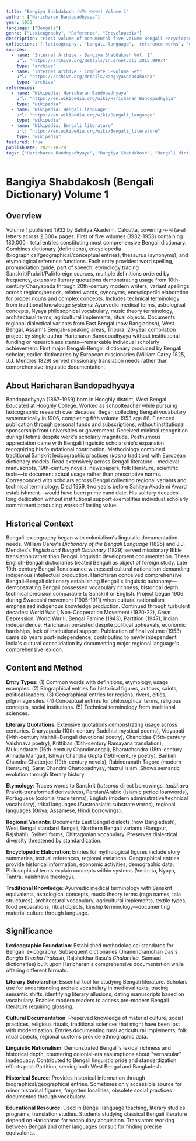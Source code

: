 ```yaml
---
title: "Bangiya Shabdakosh (বাঙ্গীয় শব্দকোষ) Volume 1"
author: ["Haricharan Bandopadhyaya"]
year: 1932
language: ["Bengali"]
genre: ["Lexicography", "Reference", "Encyclopedia"]
description: "First volume of monumental five-volume Bengali encyclopedic dictionary, published 1932-1953. 180,000+ entries combining dictionary, encyclopedia, and thesaurus functions. Each entry provides etymology, definitions, literary quotations spanning Charyapada (10th century) to modern writers, variant spellings, synonyms, encyclopedic information about persons/places/concepts. Volume 1 (অ-আ letters) contains 2,300+ pages. Single-author project requiring 26 years' compilation by Haricharan Bandopadhyaya without institutional support. Includes technical terms from traditional sciences (Ayurveda, astrology, Nyaya logic), religious vocabulary, regional dialectical variants. First comprehensive Bengali-Bengali dictionary produced by Bengali scholar rather than European missionaries. Bengali lexicography's foundational monument, standard reference for Bengali language studies."
collections: ['lexicography', 'bengali-language', 'reference-works', 'encyclopedias']
sources:
  - name: "Internet Archive - Bangiya Shabdakosh Vol. 1"
    url: "https://archive.org/details/in.ernet.dli.2015.99974"
    type: "archive"
  - name: "Internet Archive - Complete 5-Volume Set"
    url: "https://archive.org/details/BangiyaShabdakosha"
    type: "archive"
references:
  - name: "Wikipedia: Haricharan Bandopadhyaya"
    url: "https://en.wikipedia.org/wiki/Haricharan_Bandopadhyaya"
    type: "wikipedia"
  - name: "Wikipedia: Bengali language"
    url: "https://en.wikipedia.org/wiki/Bengali_language"
    type: "wikipedia"
  - name: "Wikipedia: Bengali literature"
    url: "https://en.wikipedia.org/wiki/Bengali_literature"
    type: "wikipedia"
featured: true
publishDate: 2025-10-28
tags: ["Haricharan Bandopadhyaya", "Bangiya Shabdakosh", "Bengali dictionary", "lexicography", "Bengali language", "encyclopedia"]
---
```


# Bangiya Shabdakosh (Bengali Dictionary) Volume 1

## Overview

Volume 1 published 1932 by Sahitya Akademi, Calcutta, covering অ-আ (a-ā) letters across 2,300+ pages. First of five volumes (1932-1953) containing 180,000+ total entries constituting most comprehensive Bengali dictionary. Combines dictionary (definitions), encyclopedia (biographical/geographical/conceptual entries), thesaurus (synonyms), and etymological reference functions. Each entry provides: word spelling, pronunciation guide, part of speech, etymology tracing Sanskrit/Prakrit/Pali/foreign sources, multiple definitions ordered by frequency, extensive literary quotations demonstrating usage from 10th-century Charyapada through 20th-century modern writers, variant spellings across regions/periods, related words, synonyms, encyclopedic elaboration for proper nouns and complex concepts. Includes technical terminology from traditional knowledge systems: Ayurvedic medical terms, astrological concepts, Nyaya philosophical vocabulary, music theory terminology, architectural terms, agricultural implements, ritual objects. Documents regional dialectical variants from East Bengal (now Bangladesh), West Bengal, Assam's Bengali-speaking areas, Tripura. 26-year compilation project by single author Haricharan Bandopadhyaya without institutional funding or research assistants—remarkable individual scholarly achievement. First major Bengali-Bengali dictionary produced by Bengali scholar; earlier dictionaries by European missionaries (William Carey 1825, J.J. Mendies 1829) served missionary translation needs rather than comprehensive linguistic documentation.

## About Haricharan Bandopadhyaya

Bandopadhyaya (1867-1959) born in Hooghly district, West Bengal. Educated at Hooghly College. Worked as schoolteacher while pursuing lexicographic research over decades. Began collecting Bengali vocabulary systematically in 1906, completing fifth volume 1953 age 86. Financed publication through personal funds and subscriptions, without institutional sponsorship from universities or government. Received minimal recognition during lifetime despite work's scholarly magnitude. Posthumous appreciation came with Bengali linguistic scholarship's expansion recognizing his foundational contribution. Methodology combined traditional Sanskrit lexicographic practices (*kosha* tradition) with European dictionary models. Read extensively across Bengali literature—medieval manuscripts, 19th-century novels, newspapers, folk literature, scientific texts—to document actual usage rather than prescriptive norms. Corresponded with scholars across Bengal collecting regional variants and technical terminology. Died 1959, two years before Sahitya Akademi Award establishment—would have been prime candidate. His solitary decades-long dedication without institutional support exemplifies individual scholarly commitment producing works of lasting value.

## Historical Context

Bengali lexicography began with colonialism's linguistic documentation needs. William Carey's *Dictionary of the Bengali Language* (1825) and J.J. Mendies's *English and Bengali Dictionary* (1829) served missionary Bible translation rather than Bengali linguistic development documentation. These English-Bengali dictionaries treated Bengali as object of foreign study. Late 19th-century Bengal Renaissance witnessed cultural nationalism demanding indigenous intellectual production. Haricharan conceived comprehensive Bengali-Bengali dictionary establishing Bengali's linguistic autonomy—demonstrating Bengali possessed vocabulary richness, historical depth, technical precision comparable to Sanskrit or English. Project began 1906 during Swadeshi movement (1905-1911) when cultural nationalism emphasized indigenous knowledge production. Continued through turbulent decades: World War I, Non-Cooperation Movement (1920-22), Great Depression, World War II, Bengal Famine (1943), Partition (1947), Indian independence. Haricharan persisted despite political upheavals, economic hardships, lack of institutional support. Publication of final volume (1953) came six years post-independence, contributing to newly independent India's cultural consolidation by documenting major regional language's comprehensive lexicon.

## Content and Method

**Entry Types**: (1) Common words with definitions, etymology, usage examples. (2) Biographical entries for historical figures, authors, saints, political leaders. (3) Geographical entries for regions, rivers, cities, pilgrimage sites. (4) Conceptual entries for philosophical terms, religious concepts, social institutions. (5) Technical terminology from traditional sciences.

**Literary Quotations**: Extensive quotations demonstrating usage across centuries. Charyapada (10th-century Buddhist mystical poems), Vidyapati (14th-century Maithili-Bengali devotional poetry), Chandidas (15th-century Vaishnava poetry), Krittibas (15th-century Ramayana translation), Mukundaram (16th-century Chandimangal), Bharatchandra (18th-century Annada Mangal), Ishwar Chandra Gupta (19th-century poetry), Bankim Chandra Chatterjee (19th-century novels), Rabindranath Tagore (modern literature), Sarat Chandra Chattopadhyay, Nazrul Islam. Shows semantic evolution through literary history.

**Etymology**: Traces words to Sanskrit (*tatsama* direct borrowings, *tadbhava* Prakrit-transformed derivatives), Persian/Arabic (Islamic period loanwords), Portuguese (colonial trade terms), English (modern administrative/technical vocabulary), tribal languages (Austroasiatic substrate words), regional languages (Oriya, Assamese, Hindi borrowings).

**Regional Variants**: Documents East Bengal dialects (now Bangladesh), West Bengal standard Bengali, Northern Bengali variants (Rangpur, Rajshahi), Sylheti forms, Chittagonian vocabulary. Preserves dialectical diversity threatened by standardization.

**Encyclopedic Elaboration**: Entries for mythological figures include story summaries, textual references, regional variations. Geographical entries provide historical information, economic activities, demographic data. Philosophical terms explain concepts within systems (Vedanta, Nyaya, Tantra, Vaishnava theology).

**Traditional Knowledge**: Ayurvedic medical terminology with Sanskrit equivalents, astrological concepts, music theory terms (raga names, tala structures), architectural vocabulary, agricultural implements, textile types, food preparations, ritual objects, kinship terminology—documenting material culture through language.

## Significance

**Lexicographic Foundation**: Established methodological standards for Bengali lexicography. Subsequent dictionaries (Jnanendramohan Das's *Bangla Bhasha Prakash*, Rajshekhar Basu's *Chalantika*, Samsad dictionaries) built upon Haricharan's comprehensive documentation while offering different formats.

**Literary Scholarship**: Essential tool for studying Bengali literature. Scholars use for understanding archaic vocabulary in medieval texts, tracing semantic shifts, identifying literary allusions, dating manuscripts based on vocabulary. Enables modern readers to access pre-modern Bengali literature requiring glossing.

**Cultural Documentation**: Preserved knowledge of material culture, social practices, religious rituals, traditional sciences that might have been lost with modernization. Entries documenting rural agricultural implements, folk ritual objects, regional customs provide ethnographic data.

**Linguistic Nationalism**: Demonstrated Bengali's lexical richness and historical depth, countering colonial-era assumptions about "vernacular" inadequacy. Contributed to Bengali linguistic pride and standardization efforts post-Partition, serving both West Bengal and Bangladesh.

**Historical Source**: Provides historical information through biographical/geographical entries. Sometimes only accessible source for minor historical figures, forgotten localities, obsolete social practices documented through vocabulary.

**Educational Resource**: Used in Bengali language teaching, literary studies programs, translation studies. Students studying classical Bengali literature depend on Haricharan for vocabulary acquisition. Translators working between Bengali and other languages consult for finding precise equivalents.

